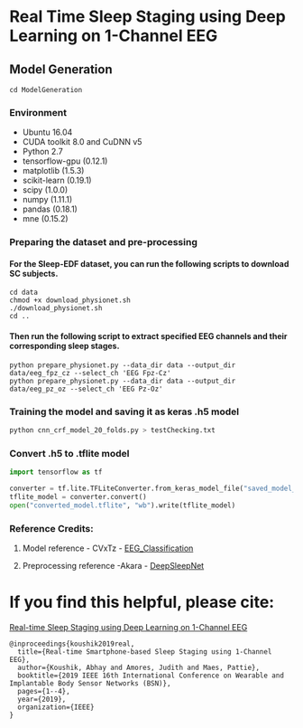 # Real Time Sleep Staging using Deep Learning on 1-Channel EEG

## Model Generation

```
cd ModelGeneration
```

### Environment

* Ubuntu 16.04
* CUDA toolkit 8.0 and CuDNN v5
* Python 2.7
* tensorflow-gpu (0.12.1)
* matplotlib (1.5.3)
* scikit-learn (0.19.1)
* scipy (1.0.0)
* numpy (1.11.1)
* pandas (0.18.1)
* mne (0.15.2)

### Preparing the dataset and pre-processing

#### For the Sleep-EDF dataset, you can run the following scripts to download SC subjects.

```
cd data
chmod +x download_physionet.sh
./download_physionet.sh
cd ..
```

#### Then run the following script to extract specified EEG channels and their corresponding sleep stages.

```
python prepare_physionet.py --data_dir data --output_dir data/eeg_fpz_cz --select_ch 'EEG Fpz-Cz'
python prepare_physionet.py --data_dir data --output_dir data/eeg_pz_oz --select_ch 'EEG Pz-Oz'
```

### Training the model and saving it as keras .h5 model

```python
python cnn_crf_model_20_folds.py > testChecking.txt
```

### Convert .h5 to .tflite model

```python
import tensorflow as tf

converter = tf.lite.TFLiteConverter.from_keras_model_file("saved_model_name.h5")
tflite_model = converter.convert()
open("converted_model.tflite", "wb").write(tflite_model)
```

### Reference Credits: 

1) Model reference - CVxTz - [EEG_Classification](https://github.com/CVxTz/EEG_classification)

2) Preprocessing reference -Akara - [DeepSleepNet](https://github.com/akaraspt/deepsleepnet)

# If you find this helpful, please cite:

[Real-time Sleep Staging using Deep Learning on 1-Channel EEG](https://ieeexplore.ieee.org/abstract/document/8771091/) 

```
@inproceedings{koushik2019real,
  title={Real-time Smartphone-based Sleep Staging using 1-Channel EEG},
  author={Koushik, Abhay and Amores, Judith and Maes, Pattie},
  booktitle={2019 IEEE 16th International Conference on Wearable and Implantable Body Sensor Networks (BSN)},
  pages={1--4},
  year={2019},
  organization={IEEE}
}
```


